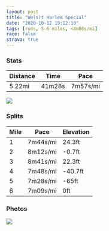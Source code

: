 ```yaml
---
layout: post
title: "We(s)t Harlem Special"
date: "2020-10-12 19:12:10"
tags: [runs, 5-6 miles, <8m00s/mi]
race: false
strava: true
---
```


### Stats

| Distance | Time | Pace |
|----------|------|------|
|5.22mi|41m28s|7m57s/mi|

<img src='https://maps.googleapis.com/maps/api/staticmap?maptype=roadmap&path=enc:y`wwFjhsbMCEC?CGJi@BaAL[C_@IISI[_@JMDW?OJ_@B_@CG?ESy@L_@Dw@Hg@Zo@AG@MRW?_@GMLa@p@YZCRRb@BFDMWi@Ie@QOGWEGYAS@FyBoBc@_AAKGKGC?QEUUg@k@Yq@WKSWUmBw@q@OIKBWIu@QYSKADK?}@MGNSIMSGEuC_AaAa@]Q_@]]OH@DHiCaBOIWYmBu@YOs@k@i@Ss@g@mAm@KMUAEI?BABG@ECqAkAs@[WSUWg@WSSc@KUOQSYSUMa@g@c@KUQAEFI@UAOOYICI@EUQ@BCADQ?MKAGMAU[y@g@YKCIGEgAWSWc@w@CG[]c@u@kAqAs@}AOq@E_@Aq@By@CW^[Ry@Bi@Uo@Cs@@aALa@Zg@Ng@P]HYD[JSH[Dw@?m@Eq@CI_@s@SQa@Oe@MqAs@kAu@aAq@SY_Aw@}@iAUm@EUEsAJwAZcA^m@Ha@@e@Ci@M_@[m@Qa@[c@o@k@uAw@kA_Ay@_BOi@]{@iAqAs@]g@Kk@We@Gc@@]N_Ar@a@Nk@Ea@Ie@QYUaBcBi@u@e@sAO]_@i@[QQGa@Ci@HOA}@SGEs@S}@OyAc@YM_@Ke@[QQgAg@mAoAiA}AwAkAoBcAwCuBy@eAm@{AGc@Aq@Mi@Ai@Lg@DiA@eAGmAIc@Q]GU]e@e@Ym@U]Yo@_@c@ISMYSGM]YUW_Ae@m@o@aBeAeCwA[]_Ai@i@_@g@WaBuA[QcAM_@@g@Je@@e@ESK_@IgAGe@Am@Le@^]b@e@R_@@g@C]Kk@WiBgAiAaAyAcByAwBgAcAQGg@CcBPg@?cAG{BUs@W_@UoAcBWk@m@gBe@Wa@HYVSt@Ar@Px@DPf@p@Z~@@f@CLK`@_@b@EBUDo@GOIy@s@KSqAoAkCaBq@Sc@WQ_@Ie@TgBLm@@i@Ko@e@q@a@[i@U[SD_@Ha@Xi@V}AL_@LQL]\m@\gANq@^gA\q@d@{AHo@HeAl@oAT]Po@Pa@HUd@kALm@@k@Ry@Ho@NMF?NQXsALc@DEPe@Lo@@k@pAkCPi@BWLUNo@j@qAZaA`@cANu@&key=AIzaSyC1MId7bFpkLXNAaYhBSTb8jLyiSqzbDtM&size=800x800&markers=color:yellow|label:S|40.75549,-73.99574&markers=color:green|label:F|40.794450000000005,-73.94157999999992'>

### Splits

| Mile | Pace | Elevation |
|------|------|-----------|
|1|7m44s/mi|24.3ft|
|2|8m12s/mi|-0.7ft|
|3|8m41s/mi|22.3ft|
|4|7m48s/mi|-40.7ft|
|5|7m28s/mi|-65ft|
|6|7m09s/mi|0ft|

### Photos
<img src='https://dgtzuqphqg23d.cloudfront.net/BYb_FzN4abYixNPddTvAwVp-_eKeeNQU2iGYHy0PWTk-576x768.jpg'>
